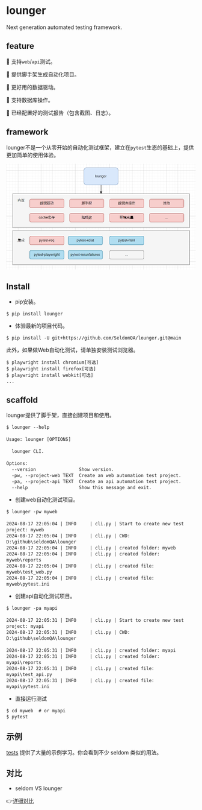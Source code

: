 # lounger

Next generation automated testing framework.

## feature

🌟 支持`web`/`api`测试。

🌟 提供脚手架生成自动化项目。

🌟 更好用的数据驱动。

🌟 支持数据库操作。

🌟 已经配置好的测试报告（包含截图、日志）。

## framework

lounger不是一个从零开始的自动化测试框架，建立在`pytest`生态的基础上，提供更加简单的使用体验。

![](./images/framework.png)

## Install

* pip安装。

```shell
$ pip install lounger
```

* 体验最新的项目代码。

```shell
$ pip install -U git+https://github.com/SeldomQA/lounger.git@main
```

此外，如果做Web自动化测试，请单独安装测试浏览器。

```shell
$ playwright install chromium[可选]
$ playwright install firefox[可选]
$ playwright install webkit[可选]
...
```

## scaffold

lounger提供了脚手架，直接创建项目和使用。

```shell
$ lounger --help

Usage: lounger [OPTIONS]

  lounger CLI.

Options:
  --version                Show version.
  -pw, --project-web TEXT  Create an web automation test project.
  -pa, --project-api TEXT  Create an api automation test project.
  --help                   Show this message and exit.
```

* 创建web自动化测试项目。

```shell
$ lounger -pw myweb

2024-08-17 22:05:04 | INFO     | cli.py | Start to create new test project: myweb
2024-08-17 22:05:04 | INFO     | cli.py | CWD: D:\github\seldomQA\lounger
2024-08-17 22:05:04 | INFO     | cli.py | created folder: myweb
2024-08-17 22:05:04 | INFO     | cli.py | created folder: myweb\reports
2024-08-17 22:05:04 | INFO     | cli.py | created file: myweb\test_web.py
2024-08-17 22:05:04 | INFO     | cli.py | created file: myweb\pytest.ini
```

* 创建api自动化测试项目。

```shell
$ lounger -pa myapi

2024-08-17 22:05:31 | INFO     | cli.py | Start to create new test project: myapi
2024-08-17 22:05:31 | INFO     | cli.py | CWD: D:\github\seldomQA\lounger

2024-08-17 22:05:31 | INFO     | cli.py | created folder: myapi
2024-08-17 22:05:31 | INFO     | cli.py | created folder: myapi\reports
2024-08-17 22:05:31 | INFO     | cli.py | created file: myapi\test_api.py
2024-08-17 22:05:31 | INFO     | cli.py | created file: myapi\pytest.ini
```

* 直接运行测试

```shell
$ cd myweb  # or myapi
$ pytest
```

## 示例

[tests](./tests/) 提供了大量的示例学习。你会看到不少 seldom 类似的用法。

## 对比

* seldom VS lounger

👉[详细对比](./seldom_vs_lounger.md)
